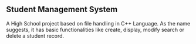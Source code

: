 ## Student Management System

A High School project based on file handling in C++ Language. As the name suggests, it has basic functionalities like create, display, modify search or delete a student record.
